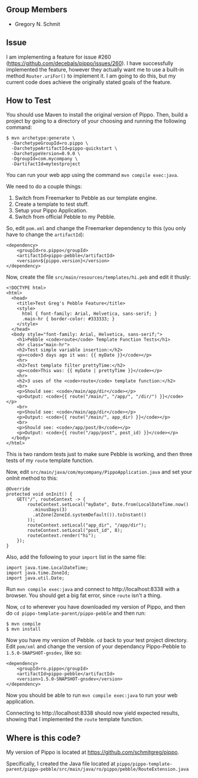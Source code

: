 Group Members
---
* Gregory N. Schmit

Issue
---
I am implementing a feature for issue #260
(https://github.com/decebals/pippo/issues/260). I have successfully implemented
the feature, however they actually want me to use a built-in method
`Router.uriFor()` to implement it. I am going to do this, but my current code
does achieve the originally stated goals of the feature.

How to Test
---
You should use Maven to install the original version of Pippo. Then, build a
project by going to a directory of your choosing and running the following
command:

    $ mvn archetype:generate \
      -DarchetypeGroupId=ro.pippo \
      -DarchetypeArtifactId=pippo-quickstart \
      -DarchetypeVersion=0.9.0 \
      -DgroupId=com.mycompany \
      -DartifactId=mytestproject

You can run your web app using the command `mvn compile exec:java`.

We need to do a couple things:
1. Switch from Freemarker to Pebble as our template engine.
2. Create a template to test stuff.
3. Setup your Pippo Application.
4. Switch from official Pebble to my Pebble.

So, edit `pom.xml` and change the Freemarker dependency to this (you only have
to change the `artifactId`):

    <dependency>
        <groupId>ro.pippo</groupId>
        <artifactId>pippo-pebble</artifactId>
        <version>${pippo.version}</version>
    </dependency>

Now, create the file `src/main/resources/templates/hi.peb` and edit it thusly:

    <!DOCTYPE html>
    <html>
      <head>
        <title>Test Greg's Pebble Feature</title>
        <style>
          html { font-family: Arial, Helvetica, sans-serif; }
          .main-hr { border-color: #333333; }
        </style>
      </head>
      <body style="font-family: Arial, Helvetica, sans-serif;">
        <h1>Pebble <code>route</code> Template Function Tests</h1>
        <hr class="main-hr">
        <h2>Test simple variable insertion:</h2>
        <p><code>3 days ago it was: {{ myDate }}</code></p>
        <hr>
        <h2>Test template filter prettyTime:</h2>
        <p><code>This was: {{ myDate | prettyTime }}</code></p>
        <hr>
        <h2>3 uses of the <code>route</code> template function:</h2>
        <br>
        <p>Should see: <code>/main/app/dir</code></p>
        <p>Output: <code>{{ route("/main/", "/app/", "/dir/") }}</code></p>
        <br>
        <p>Should see: <code>/main/app/dir</code></p>
        <p>Output: <code>{{ route("/main/", app_dir) }}</code></p>
        <br>
        <p>Should see: <code>/app/post/8</code></p>
        <p>Output: <code>{{ route("/app/post", post_id) }}</code></p>
      </body>
    </html>

This is two random tests just to make sure Pebble is working, and then three
tests of my `route` template function.

Now, edit `src/main/java/com/mycompany/PippoApplication.java` and set your
onInit method to this:

    @Override
    protected void onInit() {
        GET("/", routeContext -> {
            routeContext.setLocal("myDate", Date.from(LocalDateTime.now()
              .minusDays(3)
              .atZone(ZoneId.systemDefault()).toInstant()
            ));
            routeContext.setLocal("app_dir", "/app/dir");
            routeContext.setLocal("post_id", 8);
            routeContext.render("hi");
        });
    }

Also, add the following to your `import` list in the same file:

    import java.time.LocalDateTime;
    import java.time.ZoneId;
    import java.util.Date;

Run `mvn compile exec:java` and connect to http://localhost:8338 with a
browser. You should get a big fat error, since `route` isn't a thing.

Now, `cd` to wherever you have downloaded my version of Pippo, and then do
`cd pippo-template-parent/pippo-pebble` and then run:

    $ mvn compile
    $ mvn install

Now you have my version of Pebble. `cd` back to your test project directory.
Edit `pom/xml` and change the version of your dependancy Pippo-Pebble to
`1.5.0-SNAPSHOT-gnsdev`, like so:

    <dependency>
        <groupId>ro.pippo</groupId>
        <artifactId>pippo-pebble</artifactId>
        <version>1.5.0-SNAPSHOT-gnsdev</version>
    </dependency>

Now you should be able to run `mvn compile exec:java` to run your web
application.

Connecting to http://localhost:8338 should now yield expected results,
showing that I implemented the `route` template function.

Where is this code?
---
My version of Pippo is located at https://github.com/schmitgreg/pippo.

Specifically, I created the Java file located at `pippo/pippo-template-parent/pippo-pebble/src/main/java/ro/pippo/pebble/RouteExtension.java`

